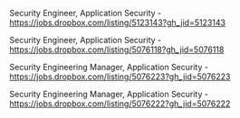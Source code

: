 Security Engineer, Application Security - https://jobs.dropbox.com/listing/5123143?gh_jid=5123143

Security Engineer, Application Security - https://jobs.dropbox.com/listing/5076118?gh_jid=5076118

Security Engineering Manager, Application Security - https://jobs.dropbox.com/listing/5076223?gh_jid=5076223

Security Engineering Manager, Application Security - https://jobs.dropbox.com/listing/5076222?gh_jid=5076222


